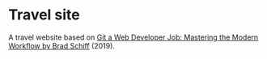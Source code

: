 # Travel site

A travel website based on [Git a Web Developer Job: Mastering the Modern Workflow by Brad Schiff](https://www.udemy.com/course/git-a-web-developer-job-mastering-the-modern-workflow/) (2019).
